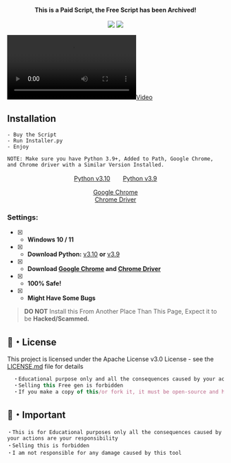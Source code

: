 <p align="center">
<b>This is a Paid Script, the Free Script has been Archived!</b></br></br>
<img src="https://img.shields.io/github/languages/top/RojanGamingYT/YouTube-Email-Scraper"</a>
  <img src="https://profile-counter.glitch.me/RojanGamingYT_YouTube-Email-Scraper/count.svg" />
</p>

[![](demo.mp4)](https://github.com/RojanGamingYT/YouTube-Email-Scraper/blob/78bcc15483db4028bebf0336dbcfcfe2ac8f2388/demo.mp4)

## Installation
```sh-session
- Buy the Script
- Run Installer.py
- Enjoy

NOTE: Make sure you have Python 3.9+, Added to Path, Google Chrome, and Chrome driver with a Similar Version Installed.
```

<p align="center">
<a href="https://www.python.org/ftp/python/3.10.5/python-3.10.5-amd64.exe">Python v3.10</a>ㅤㅤ 
<a href="https://www.python.org/ftp/python/3.9.0/python-3.9.0-amd64.exe">Python v3.9</a>
</p>

<p align="center">
<a href="https://www.google.com/chrome/">Google Chrome</a> <br>
<a href="https://sites.google.com/chromium.org/driver/downloads">Chrome Driver</a>
</p>

### Settings:
- [x] - **Windows 10 / 11**
- [x] - **Download Python:** [v3.10](https://www.python.org/ftp/python/3.10.5/python-3.10.5-amd64.exe) **or** [v3.9](https://www.python.org/ftp/python/3.9.0/python-3.9.0-amd64.exe)
- [x] - **Download [Google Chrome](https://www.google.com/chrome/) and [Chrome Driver](https://sites.google.com/chromium.org/driver/downloads)**
- [x] - **100% Safe!**
- [x] - **Might Have Some Bugs**

> **DO NOT** Install this From Another Place Than This Page, Expect it to be **Hacked/Scammed.**

## 📄・License

This project is licensed under the Apache License v3.0 License - see the [LICENSE.md](./LICENSE) file for details
```js
  ・Educational purpose only and all the consequences caused by your actions is your responsibility
  ・Selling this Free gen is forbidden
  ・If you make a copy of this/or fork it, it must be open-source and have credits linking to this repo
```

## 📄・Important
```
・This is for Educational purposes only all the consequences caused by your actions are your responsibility 
・Selling this is forbidden 
・I am not responsible for any damage caused by this tool
```
